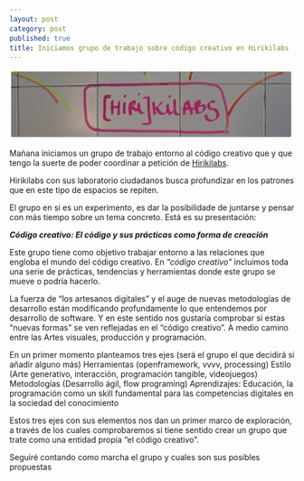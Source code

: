 ```yaml
---
layout: post
category: post
published: true
title: Iniciamos grupo de trabajo sobre código creativo en Hirikilabs
---
```

![hiriklabs.jpg](/medias/hiriklabs.jpg)

Mañana iniciamos un grupo de trabajo entorno al código creativo que y que tengo la suerte de poder coordinar a petición de [Hirikilabs](http://hirikilabs.tabakalera.eu/). 

Hirikilabs con sus laboratorio ciudadanos  busca profundizar en los patrones que en este tipo de espacios se repiten. 

El grupo en si es un experimento, es dar la posibilidade de juntarse y pensar con más tiempo sobre un tema concreto. Está es su presentación:

_**Código creativo: El código y sus prácticas como forma de creación**_

Este grupo tiene como objetivo trabajar entorno a las relaciones que engloba el mundo del código creativo. En _“código creativo”_ incluimos toda una serie de prácticas, tendencias y herramientas donde este grupo se mueve o podría hacerlo.

La fuerza de “los artesanos digitales” y el auge de nuevas metodologías de desarrollo están modificando profundamente lo que entendemos por desarrollo de software. Y en este sentido nos gustaría comprobar si estas “nuevas formas” se ven reflejadas en el “código creativo”. A medio camino entre las Artes visuales, producción y programación.

En un primer momento planteamos tres ejes (será el grupo el que decidirá si añadir alguno más)
Herramientas (openframework, vvvv, processing) 
Estilo (Arte generativo, interacción, programación tangible, videojuegos)
Metodologías (Desarrollo ágil, flow programing)
Aprendizajes: Educación, la programación como un skill fundamental para las competencias digitales en la sociedad del conocimiento

Estos tres ejes con sus elementos nos dan un primer marco de exploración, a través de los cuales comprobaremos si tiene sentido crear un grupo que trate como una entidad propia “el código creativo”.

Seguiré contando como marcha el grupo y cuales son sus posibles propuestas
